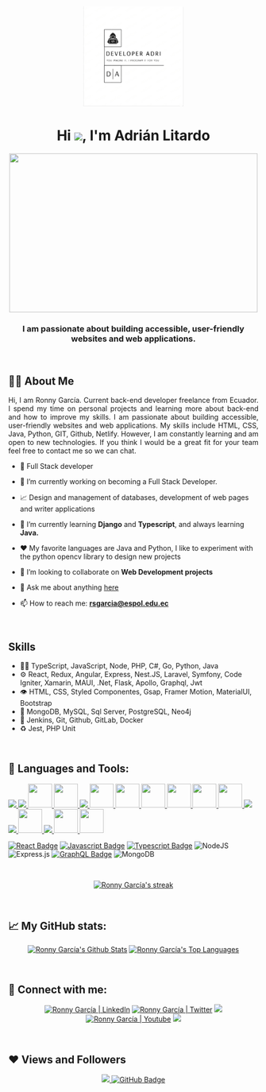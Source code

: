 <p align="center"><a href="https://rsgarcia0203.github.io"><img width="40%" src="developeradri.png" /></a></p>

<h1 align="center">Hi <img src="https://raw.githubusercontent.com/MartinHeinz/MartinHeinz/master/wave.gif" width="30px">, I'm Adrián Litardo</h1>

<p align="center">
  <a href="#"><img align="center" width="500px" height="320px" src="https://raw.githubusercontent.com/abhisheknaiidu/abhisheknaiidu/master/code.gif"/></a>
  <h3 align="center">I am passionate about building accessible, user-friendly websites and web applications.</h3>
<p/>

<br/>


## **🧑‍💻 About Me**

<p align="justify">
Hi, I am Ronny García. Current back-end developer freelance from Ecuador. I spend my time on personal projects and learning more about back-end and how to improve my skills. I am passionate about building accessible, user-friendly websites and web applications. My skills include HTML, CSS, Java, Python, GIT, Github, Netlify. However, I am constantly learning and am open to new technologies. If you think I would be a great fit for your team feel free to contact me so we can chat.</p>

- 💼 Full Stack developer 

- 🔭 I’m currently working on becoming a Full Stack Developer.

- 📈 Design and management of databases, development of web pages and writer applications

- 🌱 I’m currently learning **Django** and **Typescript**, and always learning **Java.**

- ❤️ My favorite languages are Java and Python, I like to experiment with the python opencv library to design new projects

- 👯 I’m looking to collaborate on **Web Development projects**

<!-- - 👨‍💻 All of my projects are available at **[My Portfolio](https://subhamraoniar.com)** -->

- 💬 Ask me about anything [here](https://github.com/rsgarcia0203/rsgarcia0203/issues)

- 📫 How to reach me: **rsgarcia@espol.edu.ec**

<br/>

## Skills
- 👨‍💻 TypeScript, JavaScript, Node, PHP, C#, Go, Python, Java
- ⚙️ React, Redux, Angular, Express, Nest.JS, Laravel, Symfony, Code Igniter, Xamarin, MAUI, .Net, Flask, Apollo, Graphql, Jwt
- 👁️ HTML, CSS, Styled Componentes, Gsap, Framer Motion, MaterialUI, Bootstrap
- 💽 MongoDB, MySQL, Sql Server, PostgreSQL, Neo4j
- :busts_in_silhouette: Jenkins, Git, Github, GitLab, Docker
- :recycle: Jest, PHP Unit

</br>

## **🚀 Languages and Tools:**  
<p align="left"> 
    <a href="https://www.w3.org/html/" target="_blank"> <img src="https://img.icons8.com/color/48/000000/html-5.png"/> </a> 
    <a href="https://www.w3schools.com/css/" target="_blank"> <img src="https://img.icons8.com/color/48/000000/css3.png"/> </a>
    <a href="https://www.php.net/" target="_blank"> <img src="https://img.icons8.com/color/13460/php.png" style="width:48px; height:48px"/> </a>
    <a href="https://styled-components.com/" target="_blank"> <img src="https://styled-components.com/logo.png" style="width:48px; height:48px"/> </a>
    <a href="https://developer.mozilla.org/en-US/docs/Web/JavaScript" target="_blank"
> <img src="https://img.icons8.com/color/48/000000/javascript.png"/> </a>
    <a href="https://www.typescriptlang.org/" target="_blank"> <img src="https://img.icons8.com/color/512/typescript.png" style="width:48px; height:48px"/> </a> 
    <a href="https://dotnet.microsoft.com/es-es/languages/csharp#:~:text=C%23%20es%20un%20lenguaje%20de,lenguajes%20de%20programaci%C3%B3n%20de%20GitHub." target="_blank"> <img src="https://img.icons8.com/color/55251/c-sharp-logo.png" style="width:48px; height:48px"/> </a> 
    <a href="https://go.dev/" target="_blank"> <img src="https://img.icons8.com/color/44442/golang.png" style="width:48px; height:48px"/> </a> 
    <a href="https://www.python.org/" target="_blank"> <img src="https://img.icons8.com/color/13441/python.png" style="width:48px; height:48px"/> </a> 
    <a href="https://www.java.com/es/" target="_blank"> <img src="https://img.icons8.com/?size=512&id=13679&format=png" style="width:48px; height:48px"/> </a>
    <a href="https://angular.io/" target="_blank"> <img src="https://img.icons8.com/color/71257/angularjs.png" style="width:48px; height:48px"/> </a> 
    <a href="https://reactjs.org/" target="_blank"> <img src="https://img.icons8.com/color/48/000000/react-native.png"/> </a>
    <a href="https://redux.js.org" target="_blank"> <img src="https://img.icons8.com/color/48/000000/redux.png"/> </a>  
    <a href="https://graphql.org/" target="_blank"> <img src="https://img.icons8.com/color/512/graphql.png" style="width:48px; height:48px;"/> </a>  
    <a href="https://git-scm.com/" target="_blank"> <img src="https://img.icons8.com/color/48/000000/git.png"/> </a> 
    <a href="https://www.jenkins.io/" target="_blank"> <img src="https://img.icons8.com/color/39292/jenkins.png" style="width:48px; height:48px;"/> </a> 
    <a href="https://code.visualstudio.com/" target="_blank"> <img src="https://code.visualstudio.com/assets/branding/app-icon.png"style="width:48px; height:48px"/> </a>
</p>

[![React Badge](https://img.shields.io/badge/-React-61DBFB?style=for-the-badge&labelColor=black&logo=react&logoColor=61DBFB)](#)
[![Javascript Badge](https://img.shields.io/badge/-Javascript-F0DB4F?style=for-the-badge&labelColor=black&logo=javascript&logoColor=F0DB4F)](#)
[![Typescript Badge](https://img.shields.io/badge/-Typescript-007acc?style=for-the-badge&labelColor=black&logo=typescript&logoColor=007acc)](#)
![NodeJS](https://img.shields.io/badge/node.js-6DA55F?style=for-the-badge&logo=node.js&logoColor=green&labelColor=black)
![Express.js](https://img.shields.io/badge/express.js-%23404d59.svg?style=for-the-badge&logo=express&logoColor=%2361DAFB&labelColor=black)
[![GraphQL Badge](https://img.shields.io/badge/-GraphQl-e535ab?style=for-the-badge&labelColor=black&logo=node.js&logoColor=e535ab)](#)
![MongoDB](https://img.shields.io/badge/MongoDB-%234ea94b.svg?style=for-the-badge&logo=mongodb&logoColor=white&labelColor=black)

<br />

<p align="center">
    <a href="https://github.com/D3press3dd/github-readme-streak-stats">
        <img title="🔥 Get streak stats for your profile at git.io/streak-stats" alt="Ronny García's streak" src="https://github-readme-streak-stats.herokuapp.com/?user=rsgarcia0203&theme=black-ice&hide_border=true&stroke=0000&background=060A0CD0&"/>
    </a>
</p>

<br/>


## **📈 My GitHub stats:**

<p align="center">
  <a href="https://github.com/rsgarcia0203/github-readme-stats"><img alt="Ronny García's Github Stats" src="https://github-readme-stats.vercel.app/api?username=rsgarcia0203&show_icons=true&count_private=true&theme=react&hide_border=true&bg_color=0D1117" /></a>
  <a href="https://github.com/rsgarcia0203/github-readme-stats"><img alt="Ronny García's Top Languages" src="https://github-readme-stats.vercel.app/api/top-langs/?username=rsgarcia0203&langs_count=8&count_private=true&layout=compact&theme=react&hide_border=true&bg_color=0D1117" /></a>
</p>
  
<!--a href="https://github.com/D3press3dd/github-readme-activity-graph"><img alt="Ronny García's Activity Graph" src="https://activity-graph.herokuapp.com/graph?username=rsgarcia0203&bg_color=0D1117&color=5BCDEC&line=5BCDEC&point=FFFFFF&hide_border=true" /></a-->

<br />


## **👯 Connect with me:**

<p align="center">  
  <a href = "https://www.linkedin.com/in/rsgarcia0203/"><img alt="Ronny García | LinkedIn" src="https://img.icons8.com/fluent/48/000000/linkedin.png"/></a>
  <a href = "hhttps://www.twitter.com/ronny_garcia19"><img  alt="Ronny García | Twitter" src="https://img.icons8.com/fluent/48/000000/twitter.png"/></a>
  <a href = "https://www.instagram.com/ronny.sgz/"><img src="https://img.icons8.com/fluent/48/000000/instagram-new.png"/></a>
  <a href = "https://www.youtube.com/channel/UCfH_seToiRmeuyc_WpuXI4A"><img alt="Ronny García | Youtube" src="https://img.icons8.com/color/48/000000/youtube-play.png" alt="Old youtube channel"/></a>
  <a href = "https://discord.gg/UgrfaY8u/"><img src="https://img.icons8.com/fluent/48/000000/discord.png"/></a>
</p>

<br />


## ❤ Views and Followers

<p align="center">  
<a href="https://github.com/Meghna-DAS/github-profile-views-counter"> <img src="https://komarev.com/ghpvc/?username=rsgarcia0203"> </a>
<a href="https://github.com/rsgarcia0203?tab=followers"><img src="https://img.shields.io/github/followers/rsgarcia?label=Followers&style=social" alt="GitHub Badge"></a>
</p>
